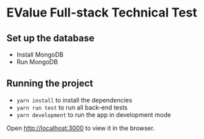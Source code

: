 # EValue Full-stack Technical Test

## Set up the database

- Install MongoDB
- Run MongoDB


## Running the project

- `yarn install` to install the dependencies
- `yarn run test` to run all back-end tests
- `yarn development` to run the app in development mode


Open [http://localhost:3000](http://localhost:3000) to view it in the browser.
